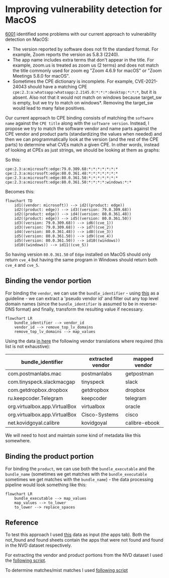 # Improving vulnerability detection for MacOS

[6001](https://github.com/fleetdm/fleet/issues/6001) identified some problems with our
current approach to vulnerability detection on MacOS:

- The version reported by software does not fit the standard format. For example, Zoom reports the version as 5.8.3 (2240).
- The app name includes extra terms that don't appear in the title. For example, zoom.us is treated
  as zoom us (2 terms) and does not match the title commonly used for zoom eg "Zoom 4.6.9 for macOS"
  or "Zoom Meetings 5.8.0 for macOS".
- Sometimes the CPE dictionary is incomplete. For example, CVE-2021-24043 should have a matching CPE `cpe:2.3:a:whatsapp:whatsapp:2.2145.0:*:*:*:desktop:*:*:*`, but it is absent. Also not that it would not match on windows because target_sw is empty, but we try to match on windows*. Removing the target_sw would lead to many false positives.

Our current approach to CPE binding consists of matching the `software name` against the `CPE title` along with the `software version`. Instead, I propose we
try to match the software vendor and name parts against the CPE vendor and product parts (standardizing the values when
needed) and then we can programmatically look at the version (and the rest of the CPE parts) to
determine what CVEs match a given CPE. In other words, instead of looking at CPEs as just strings,
we should be looking at them as graphs:

So this:

```
cpe:2.3:a:microsoft:edge:79.0.309.68:*:*:*:*:*:*:*
cpe:2.3:a:microsoft:edge:80.0.361.48:*:*:*:*:*:*:*
cpe:2.3:a:microsoft:edge:80.0.361.50:*:*:*:*:*:*:*
cpe:2.3:a:microsoft:edge:80.0.361.50:*:*:*:*:windows:*:*
```
Becomes this:

```mermaid
flowchart TD 
    id1((vendor: microsoft)) --> id2((product: edge))
    id2((product: edge)) --> id3((version: 79.0.309.68))
    id2((product: edge)) --> id4((version: 80.0.361.48))
    id2((product: edge)) --> id5((version: 80.0.361.50))
    id3((version: 79.0.309.68)) --> id6((cve_1))
    id3((version: 79.0.309.68)) --> id7((cve_2))
    id4((version: 80.0.361.48)) --> id8((cve_3))
    id5((version: 80.0.361.50)) --> id9((cve_4))
    id5((version: 80.0.361.50)) --> id10((windows))
    id10((windows)) --> id11((cve_5))
```

So having version `80.0.361.50` of `Edge` installed on MacOS should only return `cve_4` but having
the same program in Windows should return both `cve_4` and `cve_5`.

## Binding the vendor portion

For binding the `vendor`, we can use the `bundle_identifier` - using
[this](https://developer.apple.com/documentation/uikit/uidevice/1620059-identifierforvendor) as a
guideline - we can extract a 'pseudo vendor id' and filter out any top level domain names (since
the `bundle_identifier` is assumed to be in reverse-DNS format) and finally, transform the resulting
value if necessary.

```mermaid
flowchart LR 
    bundle_identifier --> vendor_id
    vendor_id --> remove_top_lv_domains
    remove_top_lv_domains --> map_values
```
Using the data [in
here](https://docs.google.com/spreadsheets/d/1D6Ub8_6YhLpVkmxLwTdGP8VWTH7rMS6-ZoBmJcrDDLE/edit?usp=sharing)
the following vendor translations where required (this list is not exhaustive):

| bundle_identifier | extracted vendor | mapped vendor |
|---|---|---|
| com.postmanlabs.mac | postmanlabs | getpostman |
| com.tinyspeck.slackmacgap | tinyspeck | slack |
| com.getdropbox.dropbox | getdropbox | dropbox |
| ru.keepcoder.Telegram | keepcoder | telegram |
| org.virtualbox.app.VirtualBox | virtualbox | oracle |
| org.virtualbox.app.VirtualBox | Cisco-Systems | cisco |
| net.kovidgoyal.calibre | kovidgoyal | calibre-ebook |

We will need to host and maintain some kind of metadata like this somewhere.

## Binding the product portion

For binding the `product`, we can use both the `bundle_executable` and the `bundle_name`
(sometimes we get matches with the `bundle_executable` sometimes we get matches with the
`bundle_name`) - the data processing pipeline would look something like this:

```mermaid
flowchart LR 
    bundle_executable --> map_values
    map_values --> to_lower
    to_lower --> replace_spaces
```

## Reference
To test this approach I used
[this](https://docs.google.com/spreadsheets/d/1D6Ub8_6YhLpVkmxLwTdGP8VWTH7rMS6-ZoBmJcrDDLE/edit?usp=sharing)
data as input (the apps tab). Both the not_found and found sheets contain the apps that were not
found and found in the NVD dataset respectively. 

For extracting the vendor and product portions from the NVD dataset I used the [following
script](https://gist.github.com/juan-fdz-hawa/52a9a54646a1cdc26359104d4f1a57e3).

To determine matches/mist matches I used [following script](https://gist.github.com/juan-fdz-hawa/a3eb1cf33f149f7473a37469ecb9feda)